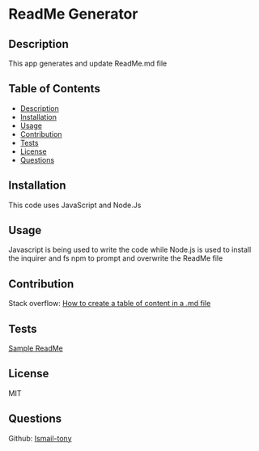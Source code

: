 # ReadMe Generator

  ## Description
  This app generates and update ReadMe.md file

  ## Table of Contents

  - [Description](#description)
  - [Installation](#installation)
  - [Usage](#usage)
  - [Contribution](#contribution)
  - [Tests](#tests)
  - [License](#license)
  - [Questions](#questions)

  ## Installation
  This code uses JavaScript and Node.Js

  ## Usage
  Javascript is being used to write the code while Node.js is used to install the inquirer and fs npm to prompt and overwrite the ReadMe file

  ## Contribution
  Stack overflow: [How to create a table of content in a .md file](https://stackoverflow.com/questions/18244417/how-do-i-create-some-kind-of-table-of-content-in-github-wiki)

  ## Tests
  [Sample ReadMe](SampleReadMe.md)

  ## License
  MIT

  ## Questions
  Github: [Ismail-tony](https://github.com/Ismail-tony)
